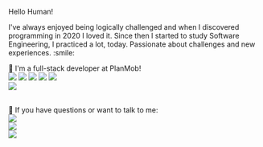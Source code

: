 Hello Human! 
<p> I've always enjoyed being logically challenged and when I discovered programming in 2020 I loved it. Since then I started to study Software Engineering, I practiced a lot, today. 
 Passionate about challenges and new experiences. :smile: </p>

🔭 I'm a full-stack developer at PlanMob! <br>
<img src="https://img.shields.io/badge/TypeScript-007ACC?style=for-the-badge&logo=typescript&logoColor=white" />
<img src="https://img.shields.io/badge/nestjs-%23E0234E.svg?style=for-the-badge&logo=nestjs&logoColor=white" />
<img src="https://img.shields.io/badge/PHP-777BB4?style=for-the-badge&logo=php&logoColor=white" />
<img src="https://img.shields.io/badge/laravel-%23FF2D20.svg?style=for-the-badge&logo=laravel&logoColor=white" />
<img src="https://img.shields.io/badge/MySQL-00000F?style=for-the-badge&logo=mysql&logoColor=white" /><br>
<img src="https://img.shields.io/badge/MongoDB-%234ea94b.svg?style=for-the-badge&logo=mongodb&logoColor=white" /><br>
<br>
 
💬 If you have questions or want to talk to me:<br>
<a href = "https://api.whatsapp.com/send?phone= +5554991518114"><img src="https://img.shields.io/badge/WhatsApp-25D366?style=for-the-badge&logo=whatsapp&logoColor=white" /></a> <br>
<a href = "https://www.linkedin.com/in/santiago-fae-92322020a/"><img src="https://img.shields.io/badge/LinkedIn-0077B5?style=for-the-badge&logo=linkedin&logoColor=white" /></a> <br>
<a href = "mailto:santiagopoffo@hotmail.com"><img src="https://img.shields.io/badge/Microsoft_Outlook-0078D4?style=for-the-badge&logo=microsoft-outlook&logoColor=whitee" /></a> <br>
